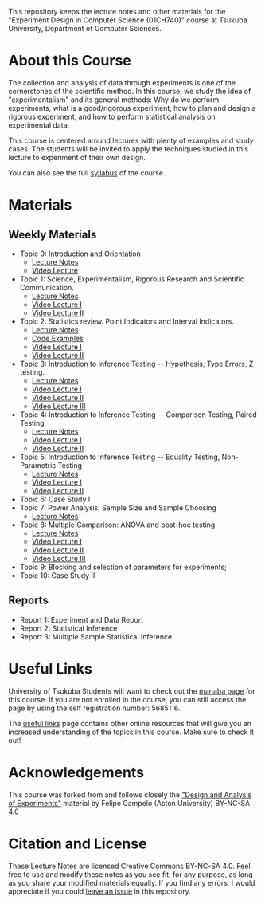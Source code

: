 This repository keeps the lecture notes and other materials for the
"Experiment Design in Computer Science (01CH740)" course at Tsukuba University, Department of Computer Sciences.

# About this Course
The collection and analysis of data through experiments is one of the cornerstones of the scientific method. In this course, we study the idea of "experimentalism" and its general methods: Why do we perform experiments, what is a good/rigorous experiment, how to plan and design a rigorous experiment, and how to perform statistical analysis on experimental data.

This course is centered around lectures with plenty of examples and study cases. The students will be invited to apply the techniques studied in this lecture to experiment of their own design.

You can also see the full [syllabus](syllabus.md) of the course.

# Materials
## Weekly Materials
- Topic 0: Introduction and Orientation
  - [Lecture Notes](topic00/course_introduction.pdf)
  - [Video Lecture](https://youtu.be/Lh-6ao6vwXc)
- Topic 1: Science, Experimentalism, Rigorous Research and Scientific Communication.
  - [Lecture Notes](topic01/experimentalism.pdf)
  - [Video Lecture I](https://youtu.be/j_prkSViQ_I)
  - [Video Lecture II](https://youtu.be/FoSRgZWO6P0)
- Topic 2: Statistics review. Point Indicators and Interval Indicators.
  - [Lecture Notes](topic02/lecture2.pdf)
  - [Code Examples](topic02/Code)
  - [Video Lecture I](https://youtu.be/XML3kmYhN2c)
  - [Video Lecture II](https://youtu.be/uI62qUke4dM)
- Topic 3: Introduction to Inference Testing -- Hypothesis, Type Errors, Z testing.
  - [Lecture Notes](topic03/lecture3.pdf)
  - [Video Lecture I](https://youtu.be/blvcIybva-Q)
  - [Video Lecture II](https://youtu.be/v6yLT9cq3UA)
  - [Video Lecture III](https://youtu.be/m3bMVZqcjIw)
- Topic 4: Introduction to Inference Testing -- Comparison Testing, Paired Testing
  - [Lecture Notes](topic04/lecture4.pdf)
  - [Video Lecture I](https://youtu.be/-yT2OIZ_OBE)
  - [Video Lecture II](https://youtu.be/23t4q_kTdyM)
- Topic 5: Introduction to Inference Testing -- Equality Testing, Non-Parametric Testing
  - [Lecture Notes](topic05/lecture5.pdf)
  - [Video Lecture I](https://youtu.be/XrrKsJdmaig)
  - [Video Lecture II](https://youtu.be/EUqNpwaL078)
- Topic 6: Case Study I
- Topic 7: Power Analysis, Sample Size and Sample Choosing
  - [Lecture Notes](topic07/lecture7.pdf) 
- Topic 8: Multiple Comparison: ANOVA and post-hoc testing
  - [Lecture Notes](topic08/lecture8.pdf)
  - [Video Lecture I](https://youtu.be/XzSNf0FLt3Q)
  - [Video Lecture II](https://youtu.be/5ScNUPz1fkE)
  - [Video Lecture III](https://youtu.be/JtU8OkXr0h4)
- Topic 9: Blocking and selection of parameters for experiments;
- Topic 10: Case Study II

## Reports
- Report 1: Experiment and Data Report
- Report 2: Statistical Inference
- Report 3: Multiple Sample Statistical Inference

# Useful Links
University of Tsukuba Students will want to check out the [manaba page](https://manaba.tsukuba.ac.jp/ct/course_1354290) for this course. If you are not enrolled in the course, you can still access the page by using the self registration number: 5685116.

The [useful links](UsefulLinks.md) page contains other online resources that will give you an increased understanding of the topics in this course. Make sure to check it out!

# Acknowledgements
This course was forked from and follows closely the ["Design and Analysis of Experiments"](https://github.com/fcampelo/Design-and-Analysis-of-Experiments) material by Felipe Campelo (Aston University) BY-NC-SA 4.0


# Citation and License
These Lecture Notes are licensed Creative Commons BY-NC-SA 4.0. Feel free to use and modify these notes as you see fit, for any purpose, as long as you share your modified materials equally. If you find any errors, I would appreciate if you could [leave an issue](https://github.com/caranha/ExperimentDesignCS/issues) in this repository.
